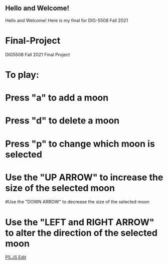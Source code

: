 ## Hello and Welcome!

Hello and Welcome! Here is my final for DIG-5508 Fall 2021

# Final-Project
DIG5508 Fall 2021 Final Project
# To play:
# Press "a" to add a moon
# Press "d" to delete a moon
# Press "p" to change which moon is selected
# Use the "UP ARROW" to increase the size of the selected moon
#Use the "DOWN ARROW" to decrease the size of the selected moon
# Use the "LEFT and RIGHT ARROW" to alter the direction of the selected moon

[P5.JS Edit](https://editor.p5js.org/kggrinsell/full/ZuRJqx770) 
```


